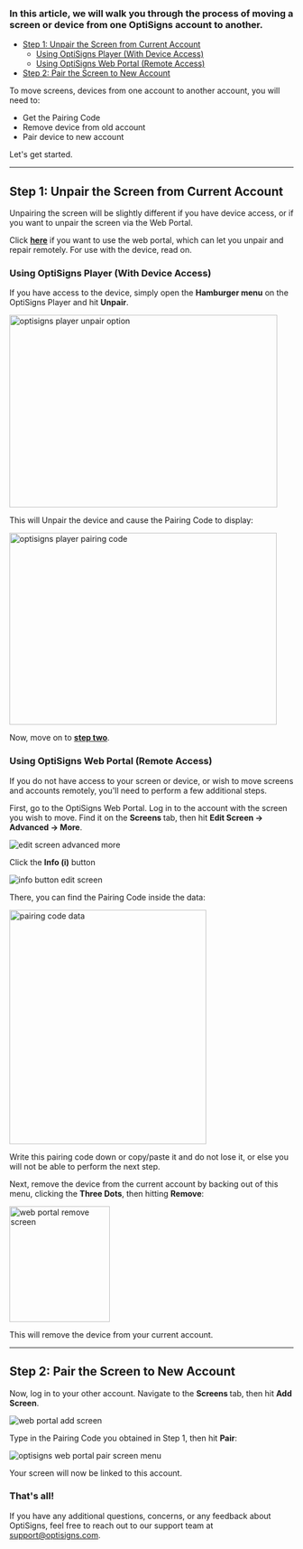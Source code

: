 <h3 id="h_01JKXMYCYQWPDZ68F3Q52HRMX8">In this article, we will walk you through the process of moving a screen or device from one OptiSigns account to another.</h3>
<ul>
<li>
<a href="#Step1">Step 1: Unpair the Screen from Current Account</a>
<ul>
<li><a href="#Player">Using OptiSigns Player (With Device Access)</a></li>
<li><a href="#Portal">Using OptiSigns Web Portal (Remote Access)</a></li>
</ul>
</li>
<li><a href="#Step2">Step 2: Pair the Screen to New Account</a></li>
</ul>
<p>To move screens, devices from one account to another account, you will need to:</p>
<ul>
<li>Get the Pairing Code</li>
<li>Remove device from old account</li>
<li>Pair device to new account</li>
</ul>
<p>Let's get started.</p>
<hr>
<p><a name="Step1"></a></p>
<h2 id="h_01JKXNKPWDS1XDC3WB673ETTTZ">Step 1: Unpair the Screen from Current Account</h2>
<p>Unpairing the screen will be slightly different if you have device access, or if you want to unpair the screen via the Web Portal.</p>
<p>Click <a href="#Portal"><strong>here</strong></a> if you want to use the web portal, which can let you unpair and repair remotely. For use with the device, read on.</p>
<p><a name="Player"></a></p>
<h3 id="h_01JKXNV59DV6HZGS8BZB397EJ3">Using OptiSigns Player (With Device Access)</h3>
<p>If you have access to the device, simply open the <strong>Hamburger menu</strong> on the OptiSigns Player and hit <strong>Unpair</strong>.</p>
<p><img src="https://support.optisigns.com/hc/article_attachments/38483285075347" alt="optisigns player unpair option" width="475" height="341"></p>
<p>This will Unpair the device and cause the Pairing Code to display:</p>
<p><img src="https://support.optisigns.com/hc/article_attachments/38483285082259" alt="optisigns player pairing code" width="474" height="340"></p>
<p>Now, move on to <a href="#Step2"><strong>step two</strong></a>.</p>
<p><a name="Portal"></a></p>
<h3 id="h_01JKXNY0VQW4X517D8ZGPMPN60">Using OptiSigns Web Portal (Remote Access)</h3>
<p>If you do not have access to your screen or device, or wish to move screens and accounts remotely, you'll need to perform a few additional steps.</p>
<p>First, go to the OptiSigns Web Portal. Log in to the account with the screen you wish to move. Find it on the <strong>Screens </strong>tab, then hit <strong>Edit Screen <span id="docs-internal-guid-759ee888-7fff-1c95-d53c-4a8ff054fa49">→</span> Advanced <span id="docs-internal-guid-759ee888-7fff-1c95-d53c-4a8ff054fa49">→</span> More</strong>.</p>
<p><img src="https://support.optisigns.com/hc/article_attachments/27458240678419" alt="edit screen advanced more"></p>
<p>Click the <strong>Info (i)</strong> button</p>
<p><img src="https://support.optisigns.com/hc/article_attachments/27458261252499" alt="info button edit screen"></p>
<p>There, you can find the Pairing Code inside the data:</p>
<p><img src="https://support.optisigns.com/hc/article_attachments/38483257565971" alt="pairing code data" width="349" height="415"></p>
<p>Write this pairing code down or copy/paste it and do not lose it, or else you will not be able to perform the next step.</p>
<p>Next, remove the device from the current account by backing out of this menu, clicking the <strong>Three Dots</strong>, then hitting <strong>Remove</strong>:</p>
<p><img src="https://support.optisigns.com/hc/article_attachments/38483257569427" alt="web portal remove screen" width="178" height="205"></p>
<p>This will remove the device from your current account.</p>
<hr>
<p><a name="Step2"></a></p>
<h2 id="h_01JKXQ5NAJN5T8A5KBD1BAE39X">Step 2: Pair the Screen to New Account</h2>
<p>Now, log in to your other account. Navigate to the <strong>Screens </strong>tab, then hit <strong>Add Screen</strong>.</p>
<p><img src="https://support.optisigns.com/hc/article_attachments/38483257575315" alt="web portal add screen"></p>
<p>Type in the Pairing Code you obtained in Step 1, then hit <strong>Pair</strong>:</p>
<p><img src="https://support.optisigns.com/hc/article_attachments/38483257576595" alt="optisigns web portal pair screen menu"></p>
<p>Your screen will now be linked to this account.</p>
<h3 id="h_01JKXQAH6E43ZAEJV705QP4ZJ1">That's all!</h3>
<p>If you have any additional questions, concerns, or any feedback about OptiSigns, feel free to reach out to our support team at <a href="mailto:support@optisigns.com" target="_self">support@optisigns.com</a>.</p>